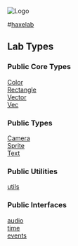 
![Logo](http://underscorediscovery.com/sven/images/logo.png)

#[haxelab](../index.html)
## Lab Types

### Public Core Types

[Color](lab.Color.html)   
[Rectangle](lab.Rectangle.html)   
[Vector](lab.Vector.html)   
[Vec](lab.Vector.html)   

### Public Types

[Camera](lab.Camera.html)   
[Sprite](lab.Sprite.html)   
[Text](lab.Text.html)   

### Public Utilities

[utils](lab.utils.html)   

### Public Interfaces

[audio](lab.audio.html)   
[time](lab.time.html)   
[events](lab.events.html)   


&nbsp;
&nbsp;
&nbsp;

